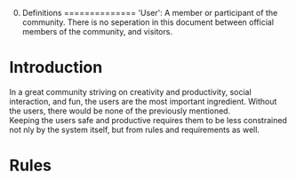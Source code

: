 0. Definitions
==============
'User': A member or participant of the community. There is no seperation in this document between official members of the community, and visitors.  


Introduction
=============

In a great community striving on creativity and productivity, social interaction, and fun, the users are the most important ingredient. Without the users, there would be none of the previously mentioned.  
Keeping the users safe and productive requires them to be less constrained not nly by the system itself, but from rules and requirements as well.  

Rules
=====

